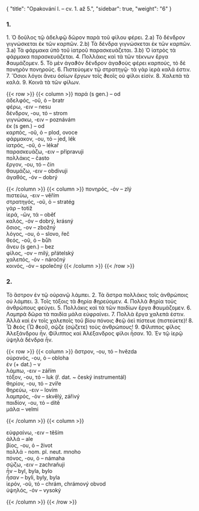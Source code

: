 {
    "title": "Opakování I. – cv. 1. až 5.",
    "sidebar": true,
    "weight": "6"
}

### 1. 

1\. Ὁ δοῦλος τῷ ἀδελφῷ δῶρον παρὰ τοῦ φίλου φέρει. 2.a) Τὸ δένδρον γιγνώσκεται ἐκ τῶν καρπῶν. 2.b) Τὰ δένδρα γιγνώσκεται ἐκ τῶν καρπῶν. 3.a) Τὰ φάρμακα ὑπὸ τοῦ ἰατροῦ παρασκευάζεται. 3.b) Ὁ ἰατρὸς τὰ φάρμακα παρασκευάζεται. 4. Πολλάκις καὶ τὰ τῶν τέκνων ἔργα ϑαυμάζομεν. 5. Τὸ
μὲν ἀγαϑὸν δένδρον ἀγαϑοὺς φέρει καρπούς, τὸ δὲ πονηρὸν πονηρούς. 6. Πιστεύομεν τῷ στρατηγῷ· τὰ γὰρ ἱερὰ καλά ἐστιν. 7. Ὅσιοι λόγοι ἄνευ ὁσίων ἔργων τοῖς ϑεοῖς οὐ φίλοι εἰσίν. 8. Χαλεπὰ τὰ καλά. 9. Κοινὰ τὰ τῶν φίλων.

{{< row >}}
{{< column >}}
παρά (s gen.) – od           
ἀδελφός, -οῦ, ὁ – bratr   
φέρω, -ειν – nesu  
δένδρον, -ου, τό – strom  
γιγνώσκω, -ειν – poznávám  
ἐκ (s gen.) – od  
καρπός, -οῦ, ὁ – plod, ovoce  
φάρμακον, -ου, τό – jed, lék  
ἰατρός, -οῦ, ὁ – lékař    
παρασκευάζω, -ειν – připravuji  
πολλάκις – často  
ἔργον, -ου, τό – čin    
θαυμάζω, -ειν – obdivuji    
ἀγαθός, -όν – dobrý  

{{< /column >}} 
{{< column >}}
πονηρός, -όν – zlý   
πιστεύω, -ειν – věřím  
στρατηγός, -οῦ, ὁ – stratég  
γάρ – totiž  
ἱερά, -ῶν, τά – oběť  
καλός, -όν – dobrý, krásný  
ὅσιος, -ον – zbožný         
λόγος, -ου, ὁ – slovo, řeč  
θεός, -οῦ, ὁ – bůh  
ἄνευ (s gen.) – bez  
φίλος, -ον – milý, přátelský   
χαλεπός, -όν - náročný  
κοινός, -όν – společný
{{< /column >}} 
{{< /row >}}



### 2. 

Τὸ ἄστρον ἐν τῷ οὐρανῷ λάμπει. 2. Τὰ ἄστρα πολλάκις τοῖς ἀνθρώποις οὐ λάμπει. 3. Τοῖς τόξοις τὰ ϑηρία ϑηρεύομεν. 4. Πολλὰ ϑηρία τοὺς ἀνθρώπους φεύγει. 5. Πολλάκις καὶ τὰ τῶν παιδίων ἔργα ϑαυμάζομεν. 6. Λαμπρὰ δῶρα τὰ παιδία μάλα εὐφραίνει. 7. Πολλὰ ἔργα χαλεπά ἐστιν. Ἀλλὰ καὶ ἐν τοῖς χαλεποῖς τοῦ βίου πόνοις ϑεῷ ἀεὶ πίστευε (πιστεύετε)! 8. Ὦ ϑεός (Ὦ ϑεοί), σῷζε (σῴζετε) τοὺς ἀνθρώπους! 9. Φίλιππος φίλος Ἀλεξάνδρου ἦν. Φίλιππος καὶ Ἀλέξανδρος φίλοι ἦσαν. 10. Ἐv τῷ ἱερῷ ὑψηλὰ δένδρα ἦν.

{{< row >}}
{{< column >}}
ἄστρον, -ου, τό – hvězda  
οὐρανός, -ου, ὁ – obloha     
ἐν (+ dat.) – v    
λάμπω, -ειν – zářím     
τόξον, -ου, τό – luk (ř. dat. ~ český instrumentál)  
θηρίον, -ου, τό – zvíře  
θηρεύω, -ειν – lovím      
λαμπρός, -όν – skvělý, zářivý       
παιδίον, -ου, τό – dítě  
μάλα – velmi  

{{< /column >}} 
{{< column >}}

εὐφραίνω, -ειν – těším     
ἀλλά – ale  
βίος, -ου, ὁ – život  
πολλά - nom. pl. neut. mnoho  
πόνος, -ου, ὁ – námaha    
σῴζω, -ειν – zachraňuji  
ἦν – byl, byla, bylo  
ἦσαν – byli, byly, byla  
ἱερόν, -οῦ, τό – chrám, chrámový obvod  
ὑψηλός, -όν – vysoký

{{< /column >}} 
{{< /row >}}

